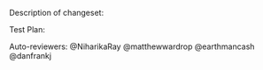 Description of changeset: 

Test Plan: 


Auto-reviewers: @NiharikaRay @matthewwardrop @earthmancash @danfrankj
